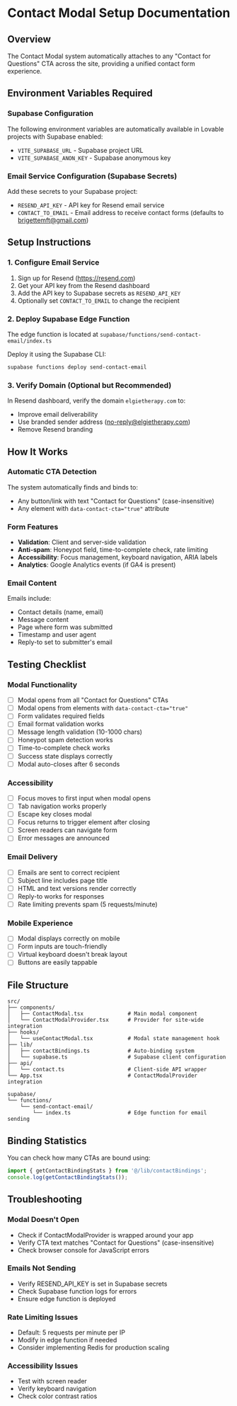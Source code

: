 # Contact Modal Setup Documentation

## Overview
The Contact Modal system automatically attaches to any "Contact for Questions" CTA across the site, providing a unified contact form experience.

## Environment Variables Required

### Supabase Configuration
The following environment variables are automatically available in Lovable projects with Supabase enabled:
- `VITE_SUPABASE_URL` - Supabase project URL
- `VITE_SUPABASE_ANON_KEY` - Supabase anonymous key

### Email Service Configuration (Supabase Secrets)
Add these secrets to your Supabase project:
- `RESEND_API_KEY` - API key for Resend email service
- `CONTACT_TO_EMAIL` - Email address to receive contact forms (defaults to brigettemft@gmail.com)

## Setup Instructions

### 1. Configure Email Service
1. Sign up for Resend (https://resend.com)
2. Get your API key from the Resend dashboard
3. Add the API key to Supabase secrets as `RESEND_API_KEY`
4. Optionally set `CONTACT_TO_EMAIL` to change the recipient

### 2. Deploy Supabase Edge Function
The edge function is located at `supabase/functions/send-contact-email/index.ts`

Deploy it using the Supabase CLI:
```bash
supabase functions deploy send-contact-email
```

### 3. Verify Domain (Optional but Recommended)
In Resend dashboard, verify the domain `elgietherapy.com` to:
- Improve email deliverability
- Use branded sender address (no-reply@elgietherapy.com)
- Remove Resend branding

## How It Works

### Automatic CTA Detection
The system automatically finds and binds to:
- Any button/link with text "Contact for Questions" (case-insensitive)
- Any element with `data-contact-cta="true"` attribute

### Form Features
- **Validation**: Client and server-side validation
- **Anti-spam**: Honeypot field, time-to-complete check, rate limiting
- **Accessibility**: Focus management, keyboard navigation, ARIA labels
- **Analytics**: Google Analytics events (if GA4 is present)

### Email Content
Emails include:
- Contact details (name, email)
- Message content
- Page where form was submitted
- Timestamp and user agent
- Reply-to set to submitter's email

## Testing Checklist

### Modal Functionality
- [ ] Modal opens from all "Contact for Questions" CTAs
- [ ] Modal opens from elements with `data-contact-cta="true"`
- [ ] Form validates required fields
- [ ] Email format validation works
- [ ] Message length validation (10-1000 chars)
- [ ] Honeypot spam detection works
- [ ] Time-to-complete check works
- [ ] Success state displays correctly
- [ ] Modal auto-closes after 6 seconds

### Accessibility
- [ ] Focus moves to first input when modal opens
- [ ] Tab navigation works properly
- [ ] Escape key closes modal
- [ ] Focus returns to trigger element after closing
- [ ] Screen readers can navigate form
- [ ] Error messages are announced

### Email Delivery
- [ ] Emails are sent to correct recipient
- [ ] Subject line includes page title
- [ ] HTML and text versions render correctly
- [ ] Reply-to works for responses
- [ ] Rate limiting prevents spam (5 requests/minute)

### Mobile Experience
- [ ] Modal displays correctly on mobile
- [ ] Form inputs are touch-friendly
- [ ] Virtual keyboard doesn't break layout
- [ ] Buttons are easily tappable

## File Structure

```
src/
├── components/
│   ├── ContactModal.tsx              # Main modal component
│   └── ContactModalProvider.tsx      # Provider for site-wide integration
├── hooks/
│   └── useContactModal.tsx           # Modal state management hook
├── lib/
│   ├── contactBindings.ts            # Auto-binding system
│   └── supabase.ts                   # Supabase client configuration
├── api/
│   └── contact.ts                    # Client-side API wrapper
└── App.tsx                           # ContactModalProvider integration

supabase/
└── functions/
    └── send-contact-email/
        └── index.ts                  # Edge function for email sending
```

## Binding Statistics
You can check how many CTAs are bound using:
```javascript
import { getContactBindingStats } from '@/lib/contactBindings';
console.log(getContactBindingStats());
```

## Troubleshooting

### Modal Doesn't Open
- Check if ContactModalProvider is wrapped around your app
- Verify CTA text matches "Contact for Questions" (case-insensitive)
- Check browser console for JavaScript errors

### Emails Not Sending
- Verify RESEND_API_KEY is set in Supabase secrets
- Check Supabase function logs for errors
- Ensure edge function is deployed

### Rate Limiting Issues
- Default: 5 requests per minute per IP
- Modify in edge function if needed
- Consider implementing Redis for production scaling

### Accessibility Issues
- Test with screen reader
- Verify keyboard navigation
- Check color contrast ratios
